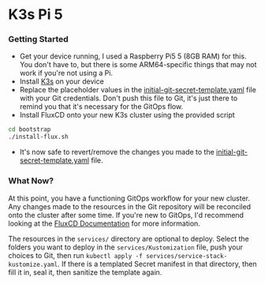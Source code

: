 # K3s Pi 5

### Getting Started
- Get your device running, I used a Raspberry Pi5 5 (8GB RAM) for this. You don't have to, but there is some ARM64-specific things that may not work if you're not using a Pi.
- Install [K3s](https://k3s.io/) on your device
- Replace the placeholder values in the [initial-git-secret-template.yaml](./bootstrap/initial-git-secret-template.yaml) file with your Git credentials. Don't push this file to Git, it's just there to remind you that it's necessary for the GitOps flow.
- Install FluxCD onto your new K3s cluster using the provided script
```bash
cd bootstrap
./install-flux.sh
```
- It's now safe to revert/remove the changes you made to the [initial-git-secret-template.yaml](./bootstrap/initial-git-secret-template.yaml) file.


### What Now?
At this point, you have a functioning GitOps workflow for your new cluster. Any changes made to the resources in the Git repository will be reconciled onto the cluster after some time. If you're new to GitOps, I'd recommend looking at the [FluxCD Documentation](https://fluxcd.io/flux/concepts/) for more information.

The resources in the `services/` directory are optional to deploy. Select the folders you want to deploy in the `services/Kustomization` file, push your choices to Git, then run `kubectl apply -f services/service-stack-kustomize.yaml`. If there is a templated Secret manifest in that directory, then fill it in, seal it, then sanitize the template again.